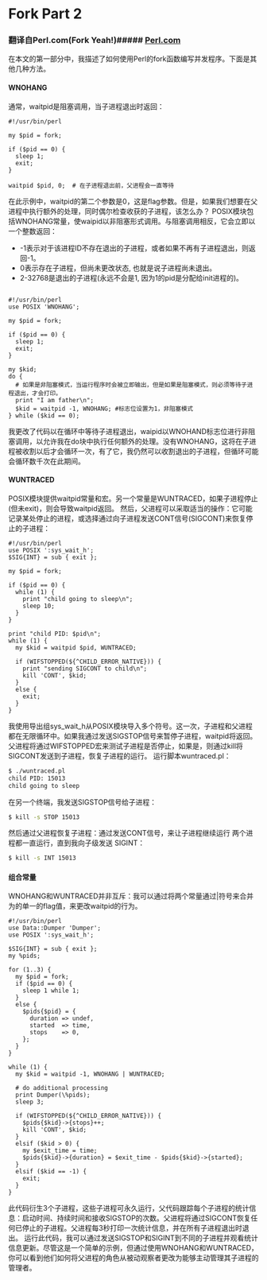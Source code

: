 # Fork Part 2
### 翻译自Perl.com(Fork Yeah!)##### [Perl.com](https://www.perl.com/article/fork-yeah-part-2/)
在本文的第一部分中，我描述了如何使用Perl的fork函数编写并发程序。下面是其他几种方法。
#### WNOHANG
通常，waitpid是阻塞调用，当子进程退出时返回：

```perl5
#!/usr/bin/perl

my $pid = fork;

if ($pid == 0) {
  sleep 1;
  exit;
}

waitpid $pid, 0;  # 在子进程退出前，父进程会一直等待
```

在此示例中，waitpid的第二个参数是0，这是flag参数。但是，如果我们想要在父进程中执行额外的处理，同时偶尔检查收获的子进程，该怎么办？
POSIX模块包括WNOHANG常量，使waipid以非阻塞形式调用。与阻塞调用相反，它会立即以一个整数返回：
* -1表示对于该进程ID不存在退出的子进程，或者如果不再有子进程退出，则返回-1。
* 0表示存在子进程，但尚未更改状态, 也就是说子进程尚未退出。
* 2-32768是退出的子进程(永远不会是1, 因为1的pid是分配给init进程的)。
```perl5

#!/usr/bin/perl
use POSIX 'WNOHANG';

my $pid = fork;

if ($pid == 0) {
  sleep 1;
  exit;
}

my $kid;
do {
  # 如果是非阻塞模式，当运行程序时会被立即输出，但是如果是阻塞模式，则必须等待子进程退出，才会打印。
  print "I am father\n";
  $kid = waitpid -1, WNOHANG; #标志位设置为1，非阻塞模式
} while ($kid == 0);

```
我更改了代码以在循环中等待子进程退出，waipid以WNOHAND标志位进行非阻塞调用，以允许我在do块中执行任何额外的处理。没有WNOHANG，这将在子进程被收割以后才会循环一次，有了它，我仍然可以收割退出的子进程，但循环可能会循环数千次在此期间。
#### WUNTRACED
POSIX模块提供waitpid常量和宏。另一个常量是WUNTRACED，如果子进程停止(但未exit)，则会导致waitpid返回。
然后，父进程可以采取适当的操作：它可能记录某处停止的进程，或选择通过向子进程发送CONT信号(SIGCONT)来恢复停止的子进程：
```perl5
#!/usr/bin/perl
use POSIX ':sys_wait_h';
$SIG{INT} = sub { exit };

my $pid = fork;

if ($pid == 0) {
  while (1) {
    print "child going to sleep\n";
    sleep 10;
  }
}

print "child PID: $pid\n";
while (1) {
  my $kid = waitpid $pid, WUNTRACED;

  if (WIFSTOPPED(${^CHILD_ERROR_NATIVE})) {
    print "sending SIGCONT to child\n";
    kill 'CONT', $kid;
  }
  else {
    exit;
  }
}
````
我使用导出组sys_wait_h从POSIX模块导入多个符号。这一次，子进程和父进程都在无限循环中。如果我通过发送SIGSTOP信号来暂停子进程，waitpid将返回。父进程将通过WIFSTOPPED宏来测试子进程是否停止，如果是，则通过kill将SIGCONT发送到子进程，恢复子进程的运行。
运行脚本wuntraced.pl：
```bash
$ ./wuntraced.pl
child PID: 15013
child going to sleep
```
在另一个终端，我发送SIGSTOP信号给子进程：
```bash
$ kill -s STOP 15013
```
然后通过父进程恢复子进程：通过发送CONT信号，来让子进程继续运行
两个进程都一直运行，直到我向子级发送 SIGINT：
```bash
$ kill -s INT 15013
```
#### 组合常量
WNOHANG和WUNTRACED并非互斥：我可以通过将两个常量通过|符号来合并为的单一的flag值，来更改waitpid的行为。
```perl5
#!/usr/bin/perl
use Data::Dumper 'Dumper';
use POSIX ':sys_wait_h';

$SIG{INT} = sub { exit };
my %pids;

for (1..3) {
  my $pid = fork;
  if ($pid == 0) {
    sleep 1 while 1;
  }
  else {
    $pids{$pid} = {
      duration => undef,
      started  => time,
      stops    => 0,
    };
  }
}

while (1) {
  my $kid = waitpid -1, WNOHANG | WUNTRACED;

  # do additional processing
  print Dumper(\%pids);
  sleep 3;

  if (WIFSTOPPED(${^CHILD_ERROR_NATIVE})) {
    $pids{$kid}->{stops}++;
    kill 'CONT', $kid;
  }
  elsif ($kid > 0) {
    my $exit_time = time;
    $pids{$kid}->{duration} = $exit_time - $pids{$kid}->{started};
  }
  elsif ($kid == -1) {
    exit;
  }
}

```
此代码衍生3个子进程，这些子进程可永久运行，父代码跟踪每个子进程的统计信息：启动时间、持续时间和接收SIGSTOP的次数。父进程将通过SIGCONT恢复任何已停止的子进程。父进程每3秒打印一次统计信息，并在所有子进程退出时退出。
运行此代码，我可以通过发送SIGSTOP和SIGINT到不同的子进程并观看统计信息更新。尽管这是一个简单的示例，但通过使用WNOHANG和WUNTRACED，你可以看到他们如何将父进程的角色从被动观察者更改为能够主动管理其子进程的管理者。
